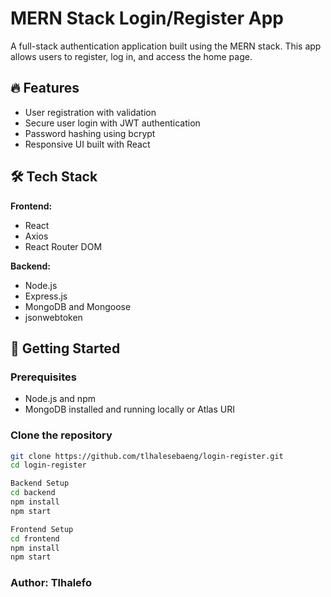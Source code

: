 # MERN Stack Login/Register App

A full-stack authentication application built using the MERN stack. This app allows users to register, log in, and access the home page.

## 🔥 Features

- User registration with validation
- Secure user login with JWT authentication
- Password hashing using bcrypt
- Responsive UI built with React

## 🛠️ Tech Stack

**Frontend:**
- React
- Axios
- React Router DOM

**Backend:**
- Node.js
- Express.js
- MongoDB and Mongoose
- jsonwebtoken

## 🚀 Getting Started

### Prerequisites

- Node.js and npm
- MongoDB installed and running locally or Atlas URI

### Clone the repository
```bash
git clone https://github.com/tlhalesebaeng/login-register.git
cd login-register

Backend Setup
cd backend
npm install
npm start

Frontend Setup
cd frontend
npm install
npm start
```
### Author: Tlhalefo
